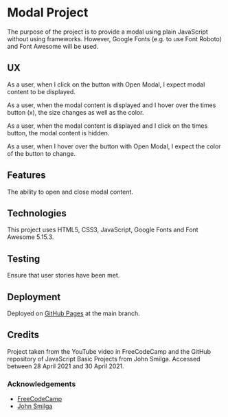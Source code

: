 # Modal Project

The purpose of the project is to provide a modal using plain JavaScript without using frameworks.  However, Google Fonts (e.g. to use Font Roboto) and Font Awesome will be used.

## UX

As a user, when I click on the button with Open Modal, I expect modal content to be displayed.

As a user, when the modal content is displayed and I hover over the times button (x), the size changes as well as the color.

As a user, when the modal content is displayed and I click on the times button, the modal content is hidden.

As a user, when I hover over the button with Open Modal, I expect the color of the button to change.

## Features

The ability to open and close modal content.

## Technologies

This project uses HTML5, CSS3, JavaScript, Google Fonts and Font Awesome 5.15.3.

## Testing

Ensure that user stories have been met.

## Deployment

Deployed on [GitHub Pages](https://derektypist.github.io/modal-project) at the main branch.

## Credits

Project taken from the YouTube video in FreeCodeCamp and the GitHub repository of JavaScript Basic Projects from John Smilga.  Accessed between 28 April 2021 and 30 April 2021.

### Acknowledgements

- [FreeCodeCamp](https://www.youtube.com/watch?v=3PHXvlpOkf4&t=1825s)
- [John Smilga](https://github.com/john-smilga/javascript-basic-projects)
